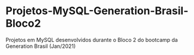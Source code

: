 # Projetos-MySQL-Generation-Brasil-Bloco2
Projetos em MySQL desenvolvidos durante o Bloco 2 do bootcamp da Generation Brasil (Jan/2021)
